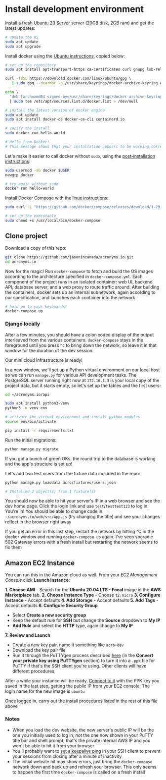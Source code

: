 
# Install development environment

Install a fresh [Ubuntu 20 Server](https://releases.ubuntu.com/20.04/) server (20GB disk, 2GB ram) and get the latest updates:

```bash
# update the OS
sudo apt update
sudo apt upgrade
```

Install docker using the [Ubuntu instructions](https://docs.docker.com/engine/install/ubuntu/), copied below:

```bash
# set up the repository
sudo apt install apt-transport-https ca-certificates curl gnupg lsb-release

curl -fsSL https://download.docker.com/linux/ubuntu/gpg \
   | sudo gpg --dearmor -o /usr/share/keyrings/docker-archive-keyring.gpg

echo \
  "deb [arch=amd64 signed-by=/usr/share/keyrings/docker-archive-keyring.gpg] https://download.docker.com/linux/ubuntu $(lsb_release -cs) stable" \
  | sudo tee /etc/apt/sources.list.d/docker.list > /dev/null

# install the latest version of docker engine
sudo apt update
sudo apt install docker-ce docker-ce-cli containerd.io

# verify the install
sudo docker run hello-world

# Hello from Docker!
# This message shows that your installation appears to be working correctly.
```

Let's make it easier to call docker without `sudo`, using the [post-installation instructions](https://docs.docker.com/engine/install/linux-postinstall/):

```bash
sudo usermod -aG docker $USER
newgrp docker

# try again without sudo
docker run hello-world
```

Install Docker Compose with the [linux instructions](https://docs.docker.com/compose/install/):

```bash
sudo curl -L "https://github.com/docker/compose/releases/download/1.29.1/docker-compose-$(uname -s)-$(uname -m)" -o /usr/local/bin/docker-compose

# set up the executable
sudo chmod +x /usr/local/bin/docker-compose
```

## Clone project

Download a copy of this repo:

```bash
git clone https://github.com/jasonincanada/acronyms.io.git
cd acronyms.io
```

Now for the magic! Run `docker-compose` to fetch and build the OS images according to the architecture specified in `docker-compose.yml`. Each component of the project runs in an isolated container: web UI, backend API, database server, and a web proxy to route traffic around. After building the containers, docker sets up an internal subnetwork, again according to our specification, and launches each container into the network

```bash
# hold on to your keyboards!
docker-compose up
```

### Django locally

After a few minutes, you should have a color-coded display of the output interleaved from the various containers. `docker-compose` stays in the foreground until you press `^C` to bring down the network, so leave it in that window for the duration of the dev session.

Our mini cloud infrastructure is ready!

In a new window, we'll set up a Python virtual environment on our local host so we can run `manage.py` for various API development tasks. The PostgreSQL server running right now at `172.16.1.3` is your local copy of the project data, but it starts empty, so let's set up the tables and the first users:

```bash
cd ~/acronyms.io/api

sudo apt install python3-venv
python3 -m venv env

# activate the virtual environment and install python modules
source env/bin/activate

pip install -r requirements.txt
```

Run the initial migrations:

```bash
python manage.py migrate
```

If you got a bunch of green OKs, the round trip to the database is working and the app's structure is set up!

Let's add two test users from the fixture data included in the repo:

```bash
python manage.py loaddata acro/fixtures/users.json

# Installed 2 object(s) from 1 fixture(s)
```

You should now be able to hit your server's IP in a web browser and see the dev home page. Click the login link and use `test`/`testtest123` to log in. You're in! You should be able to change code in `~/acronyms.io/web/src/App.js` (try changing the title) and see your changes reflect in the browser right away

If you get an error in this last step, restart the network by hitting ^C in the docker window and running `docker-compose up` again. I've seen sporadic 502 Gateway errors with a fresh install but restarting the network seems to fix them


## Amazon EC2 Instance

You can run this in the Amazon cloud as well. From your *EC2 Management Console* click **Launch Instance**:

**1. Choose AMI** - Search for the **Ubuntu 20.04 LTS - Focal** image in the **AWS Marketplace** tab.
**2. Choose Instance Type** - Choose `t2.micro`
**3. Configure Instance** - Accept defaults
**4. Add Storage** - Accept defaults
**5. Add Tags** - Accept defaults
**6. Configure Security Group**
  - Select **Create a new security group**
  - Keep the default rule for **SSH** but change the **Source** dropdown to **My IP**
  - **Add Rule** and select the **HTTP** type, again change to **My IP**

**7. Review and Launch**
  - Create a new key pair, name it something like `acro-dev`
  - Download the key pair file
  - Run it through the PuTTYgen process described [here](https://docs.aws.amazon.com/AWSEC2/latest/UserGuide/putty.html#putty-prereqs) (in the **Convert your private key using PuTTYgen** section) to turn it into a `.ppk` file for PuTTY if that's the SSH client you're using.  Other clients will have different procedures

After a while your instance will be ready. [Connect to it](https://docs.aws.amazon.com/AWSEC2/latest/UserGuide/putty.html#putty-ssh) with the PPK key you saved in the last step, getting the public IP from your EC2 console.  The login name for the new image is `ubuntu`

Once logged in, carry out the install procedures listed in the rest of this file above

### Notes
- When you load the dev website, the new server's public IP will be the one you initially used to log in, *not* the one now shown in your PuTTY title bar and shell prompt, that's the private internal AWS IP and you won't be able to hit it from your browser
- You'll probably want to [set a keepalive ping](https://docs.aws.amazon.com/AWSEC2/latest/UserGuide/putty.html#putty-ssh) in your SSH client to prevent your sessions from closing after a minute of inactivity
- The initial website hit may show errors, just bring the `docker-compose` network down and back up and refresh your browser. This only seems to happen the first time `docker-compose` is called on a fresh install

